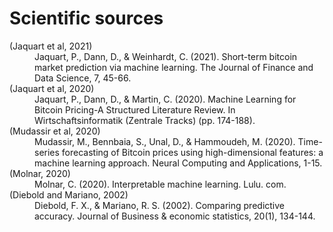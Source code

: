 # Scientific sources

<dl>
  
<dt>(Jaquart et al, 2021)</dt>
<dd>Jaquart, P., Dann, D., & Weinhardt, C. (2021). Short-term bitcoin market prediction via machine learning. The Journal of Finance and Data Science, 7, 45-66.</dd>
  
<dt>(Jaquart et al, 2020)</dt>
<dd>Jaquart, P., Dann, D., & Martin, C. (2020). Machine Learning for Bitcoin Pricing-A Structured Literature Review. In Wirtschaftsinformatik (Zentrale Tracks) (pp. 174-188).     </dd>
  
<dt>(Mudassir et al, 2020)</dt>
<dd>Mudassir, M., Bennbaia, S., Unal, D., & Hammoudeh, M. (2020). Time-series forecasting of Bitcoin prices using high-dimensional features: a machine learning approach. Neural Computing and Applications, 1-15.</dd>
  
<dt>(Molnar, 2020)</dt>
<dd>Molnar, C. (2020). Interpretable machine learning. Lulu. com.     </dd>
   
<dt>(Diebold and Mariano, 2002)</dt>
<dd>Diebold, F. X., & Mariano, R. S. (2002). Comparing predictive accuracy. Journal of Business & economic statistics, 20(1), 134-144.</dd>
   
</dl>


